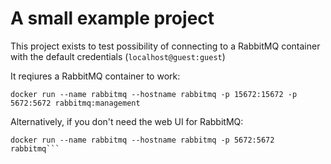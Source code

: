 # A small example project
This project exists to test possibility of connecting to a RabbitMQ container with the default credentials (`localhost@guest:guest`)

It reqiures a RabbitMQ container to work:
```docker
docker run --name rabbitmq --hostname rabbitmq -p 15672:15672 -p 5672:5672 rabbitmq:management
```

Alternatively, if you don't need the web UI for RabbitMQ:
```docker
docker run --name rabbitmq --hostname rabbitmq -p 5672:5672 rabbitmq```